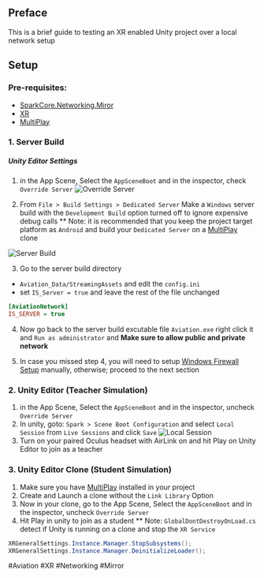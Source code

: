 ## Preface
This is a brief guide to testing an XR enabled Unity project over a local network setup

## Setup
### Pre-requisites:
- [SparkCore.Networking.Miror](/SparkCore/SparkCore.Networking.Miror.md)
- [XR](/Unity/Unity%20XR.md)
- [MultiPlay](/Third%20Party%20Tools%20%26%20Plugins/MultiPlay.md)

### 1. Server Build
##### Unity Editor Settings
1. in the App Scene, Select the `AppSceneBoot` and in the inspector, check `Override Server`
![Override Server](/_res/Aviation/OverrideServer.jpg)

2. From `File > Build Settings > Dedicated Server` Make a `Windows` server build with the `Development Build` option turned off to ignore expensive debug calls 
** Note: it is recommended that you keep the project target platform as `Android` and build your `Dedicated Server` on a [MultiPlay](/Third%20Party%20Tools%20%26%20Plugins/MultiPlay.md) clone

![Server Build](/_res/Aviation/ServerBuild.jpg)

3. Go to the server build directory
- `Aviation_Data/StreamingAssets` and edit the `config.ini` 
- set `IS_Server = true` and leave the rest of the file unchanged
``` ini
[AviationNetwork]
IS_SERVER = true
```
4. Now go back to the server build excutable file `Aviation.exe` right click it and `Run as administrator` and  **Make sure to allow public and private network**

5. In case you missed step 4, you will need to setup [Windows Firewall Setup](/Networking/Windows%20Firewall%20Setup.md) manually, otherwise; proceed to the next section

### 2. Unity Editor (Teacher Simulation)
1. in the App Scene, Select the `AppSceneBoot` and in the inspector, uncheck `Override Server`
2. In unity, goto: `Spark > Scene Boot Configuration` and select `Local Session` from `Live Sessions` and click `Save`
![Local Session](/_res/Aviation/LocalSessionEditor.jpg)
3. Turn on your paired Oculus headset with AirLink on and hit Play on Unity Editor to join as a teacher

### 3. Unity Editor Clone (Student Simulation)
1. Make sure you have [MultiPlay](/Third%20Party%20Tools%20%26%20Plugins/MultiPlay.md) installed in your project
2. Create and Launch a clone without the `Link Library` Option
3. Now in your clone, go to the App Scene, Select the `AppSceneBoot` and in the inspector, uncheck `Override Server`
4. Hit Play in unity to join as a student
** Note: `GlobalDontDestroyOnLoad.cs` detect if Unity is running on a clone and stop the `XR Service`
```c#
XRGeneralSettings.Instance.Manager.StopSubsystems();  
XRGeneralSettings.Instance.Manager.DeinitializeLoader();
```

#Aviation #XR #Networking #Mirror
